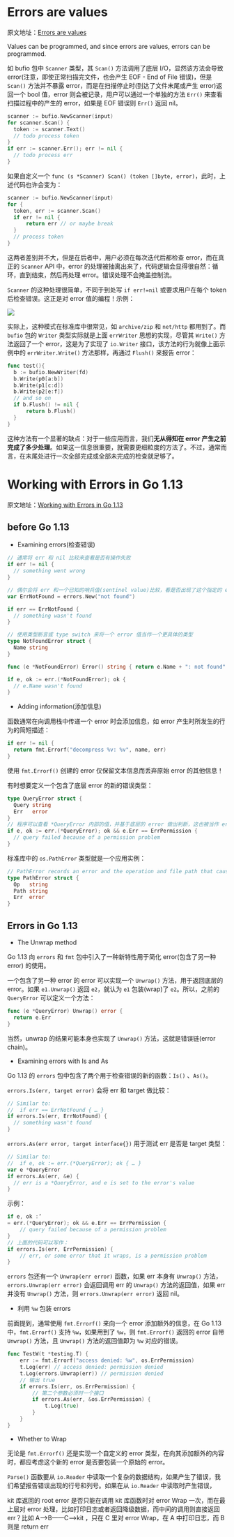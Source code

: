 # Errors are values

原文地址：[Errors are values](https://blog.golang.org/errors-are-values)

Values can be programmed, and since errors are values, errors can be programmed.

如 bufio 包中 `Scanner` 类型，其 `Scan()` 方法调用了底层 I/O，显然该方法会导致 error(注意，即使正常扫描完文件，也会产生 EOF - End of File 错误)，但是 `Scan()` 方法并不暴露 error，而是在扫描停止时(到达了文件末尾或产生 error)返回一个 bool 值，error 则会被记录，用户可以通过一个单独的方法 `Err()` 来查看扫描过程中的产生的 error，如果是 EOF 错误则 `Err()` 返回 nil。

```go
scanner := bufio.NewScanner(input)
for scanner.Scan() {
  token := scanner.Text()
  // todo process token
}
if err := scanner.Err(); err != nil {
  // todo process err
}
```

如果自定义一个 `func (s *Scanner) Scan() (token []byte, error)`，此时，上述代码也许会变为：

```go
scanner := bufio.NewScanner(input)
for {
  token, err := scanner.Scan()
  if err != nil {
      return err // or maybe break
  }
  // process token
}
```

这两者差别并不大，但是在后者中，用户必须在每次迭代后都检查 error，而在真正的 `Scanner` API 中，error 的处理被抽离出来了，代码逻辑会显得很自然：循环，直到结束，然后再处理 error。错误处理不会掩盖控制流。

 `Scanner` 的这种处理很简单，不同于到处写 `if err!=nil` 或要求用户在每个 token 后检查错误。这正是对 error 值的编程！示例：

![](../images/err_1.png)

实际上，这种模式在标准库中很常见，如 `archive/zip` 和 `net/http` 都用到了。而 `bufio` 包的 `Writer` 类型实际就是上面 `errWriter` 思想的实现，尽管其 `Write()` 方法返回了一个 error，这是为了实现了 `io.Writer` 接口，该方法的行为就像上面示例中的 `errWriter.Write()` 方法那样，再通过 `Flush()` 来报告 error：

```go
func test(){
  b := bufio.NewWriter(fd)
  b.Write(p0[a:b])
  b.Write(p1[c:d])
  b.Write(p2[e:f])
  // and so on
  if b.Flush() != nil {
      return b.Flush()
  }
}
```

这种方法有一个显著的缺点：对于一些应用而言，我们**无从得知在 error 产生之前完成了多少处理**。如果这一信息很重要，就需要更细粒度的方法了。不过，通常而言，在末尾处进行一次全部完成或全部未完成的检查就足够了。

# Working with Errors in Go 1.13

原文地址：[Working with Errors in Go 1.13](https://blog.golang.org/go1.13-errors)

## before Go 1.13

- Examining errors(检查错误)

```go
// 通常将 err 和 nil 比较来查看是否有操作失败
if err != nil {
  // something went wrong
}

// 偶尔会将 err 和一个已知的哨兵值(sentinel value)比较，看是否出现了这个指定的 error
var ErrNotFound = errors.New("not found")

if err == ErrNotFound {
  // something wasn't found
}

// 使用类型断言或 type switch 来将一个 error 值当作一个更具体的类型
type NotFoundError struct {
  Name string
}

func (e *NotFoundError) Error() string { return e.Name + ": not found" }

if e, ok := err.(*NotFoundError); ok {
  // e.Name wasn't found
}
```

- Adding information(添加信息)

函数通常在向调用栈中传递一个 error 时会添加信息，如 error 产生时所发生的行为的简短描述：

```go
if err != nil {
  return fmt.Errorf("decompress %v: %v", name, err)
}
```

使用 `fmt.Errorf()` 创建的 error 仅保留文本信息而丢弃原始 error 的其他信息！

有时想要定义一个包含了底层 error 的新的错误类型：

```go
type QueryError struct {
  Query string
  Err   error
}
// 程序可以查看 *QueryError 内部的值，并基于底层的 error 做出判断，这也被当作 error 的 unwrapping
if e, ok := err.(*QueryError); ok && e.Err == ErrPermission {
  // query failed because of a permission problem
}
```

标准库中的 `os.PathError` 类型就是一个应用实例：

```go
// PathError records an error and the operation and file path that caused it.
type PathError struct {
  Op   string
  Path string
  Err  error
}
```

## Errors in Go 1.13

- The Unwrap method

Go 1.13 向 `errors` 和 `fmt` 包中引入了一种新特性用于简化 error(包含了另一种 error) 的使用。

一个包含了另一种 error 的 error 可以实现一个 `Unwrap()` 方法，用于返回底层的 error。如果 `e1.Unwrap()` 返回 `e2`，就认为 `e1` 包装(wrap)了 `e2`。所以，之前的 `QueryError` 可以定义一个方法：

```go
func (e *QueryError) Unwrap() error {
  return e.Err
}
```

当然，unwrap 的结果可能本身也实现了 `Unwrap()` 方法，这就是错误链(error chain)。

- Examining errors with Is and As

Go 1.13 的 `errors` 包中包含了两个用于检查错误的新的函数：`Is()` 、`As()`。

`errors.Is(err, target error)` 会将 err 和 target 做比较：

```go
// Similar to:
//  if err == ErrNotFound { … }
if errors.Is(err, ErrNotFound) {
  // something wasn't found
}
```

`errors.As(err error, target interface{})` 用于测试 err 是否是 target 类型：

```go
// Similar to:
//  if e, ok := err.(*QueryError); ok { … }
var e *QueryError
if errors.As(err, &e) {
  // err is a *QueryError, and e is set to the error's value
}
```

示例：

```go
if e, ok :‘
= err.(*QueryError); ok && e.Err == ErrPermission {
    // query failed because of a permission problem
}
// 上面的代码可以写作：
if errors.Is(err, ErrPermission) {
    // err, or some error that it wraps, is a permission problem
}
```

`errors` 包还有一个 `Unwrap(err error)` 函数，如果 err 本身有 `Unwrap()` 方法，`errors.Unwrap(err error)` 会返回调用 err 的 `Unwrap()` 方法的返回值，如果 err 并没有 `Unwrap()` 方法，则 `errors.Unwrap(err error)` 返回 nil。

- 利用 `%w` 包装 errors

前面提到，通常使用 `fmt.Errorf()` 来向一个 error 添加额外的信息，在 Go 1.13 中，`fmt.Errorf()` 支持 `%w`，如果用到了 `%w`，则 `fmt.Errorf()` 返回的 error 自带 `Unwrap()` 方法，且 `Unwrap()` 方法的返回值即为 `%w` 对应的错误。

```go
func TestW(t *testing.T) {
	err := fmt.Errorf("access denied: %w", os.ErrPermission)
	t.Log(err) // access denied: permission denied
	t.Log(errors.Unwrap(err)) // permission denied
	// 输出 true
	if errors.Is(err, os.ErrPermission) {
		// 第二个参数必须时一个接口
		if errors.As(err, &os.ErrPermission) {
			t.Log(true)
		}
	}
}
```

- Whether to Wrap

无论是 `fmt.Errorf()` 还是实现一个自定义的 error 类型，在向其添加额外的内容时，都应考虑这个新的 error 是否要包装一个原始的 error。

`Parse()` 函数要从 `io.Reader` 中读取一个复杂的数据结构，如果产生了错误，我们希望报告错误出现的行号和列号。如果在从 `io.Reader` 中读取时产生错误，





kit 库返回的 root error 是否只能在调用 kit 库函数时对 error Wrap 一次，而在最上层对 error 处理，比如打印日志或者返回降级数据，而中间的调用则直接返回 err？比如 A——>B——C——>kit ，只在 C 里对 error Wrap，在 A 中打印日志，而 B 则是 return err
